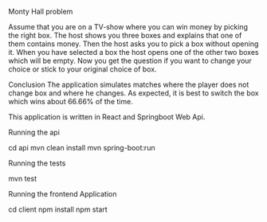 Monty Hall problem

Assume that you are on a TV-show where you can win money by picking the right box. The host shows you three boxes and explains that one of them contains money. Then the host asks you to pick a box without opening it. When you have selected a box the host opens one of the other two boxes which will be empty. Now you get the question if you want to change your choice or stick to your original choice of box.

Conclusion
The application simulates matches where the player does not change box and where he changes. As expected, it is best to switch the box which wins about 66.66% of the time.

This application is written in React and Springboot Web Api.

Running the api

cd api
mvn clean install
mvn spring-boot:run

Running the tests

mvn test

Running the frontend Application

cd client
npm install
npm start
